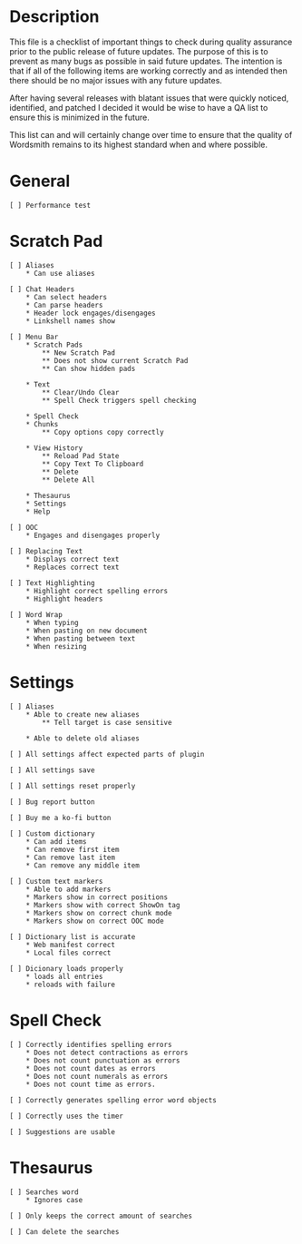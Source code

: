 # Description
This file is a checklist of important things to check during quality assurance prior to the public release of future updates. The purpose of this is to prevent as many bugs as possible in said future updates. The intention is that if all of the following items are working correctly and as intended then there should be no major issues with any future updates.

After having several releases with blatant issues that were quickly noticed, identified, and patched I decided it would be wise to have a QA list to ensure this is minimized in the future.

This list can and will certainly change over time to ensure that the quality of Wordsmith remains to its highest standard when and where possible.

# General
    [ ] Performance test

# Scratch Pad
    [ ] Aliases
        * Can use aliases

    [ ] Chat Headers
        * Can select headers
        * Can parse headers
        * Header lock engages/disengages
        * Linkshell names show

    [ ] Menu Bar
        * Scratch Pads
            ** New Scratch Pad
            ** Does not show current Scratch Pad
            ** Can show hidden pads

        * Text
            ** Clear/Undo Clear
            ** Spell Check triggers spell checking

        * Spell Check
        * Chunks
            ** Copy options copy correctly

        * View History
            ** Reload Pad State
            ** Copy Text To Clipboard
            ** Delete
            ** Delete All
            
        * Thesaurus
        * Settings
        * Help

    [ ] OOC
        * Engages and disengages properly

    [ ] Replacing Text
        * Displays correct text
        * Replaces correct text

    [ ] Text Highlighting
        * Highlight correct spelling errors
        * Highlight headers
    
    [ ] Word Wrap
        * When typing
        * When pasting on new document
        * When pasting between text
        * When resizing

# Settings
    [ ] Aliases
        * Able to create new aliases
            ** Tell target is case sensitive

        * Able to delete old aliases

    [ ] All settings affect expected parts of plugin

    [ ] All settings save

    [ ] All settings reset properly

    [ ] Bug report button

    [ ] Buy me a ko-fi button

    [ ] Custom dictionary
        * Can add items
        * Can remove first item
        * Can remove last item
        * Can remove any middle item

    [ ] Custom text markers
        * Able to add markers
        * Markers show in correct positions
        * Markers show with correct ShowOn tag
        * Markers show on correct chunk mode
        * Markers show on correct OOC mode

    [ ] Dictionary list is accurate
        * Web manifest correct
        * Local files correct

    [ ] Dicionary loads properly
        * loads all entries
        * reloads with failure

# Spell Check
    [ ] Correctly identifies spelling errors
        * Does not detect contractions as errors
        * Does not count punctuation as errors
        * Does not count dates as errors
        * Does not count numerals as errors
        * Does not count time as errors.

    [ ] Correctly generates spelling error word objects

    [ ] Correctly uses the timer

    [ ] Suggestions are usable

# Thesaurus
    [ ] Searches word
        * Ignores case
    
    [ ] Only keeps the correct amount of searches

    [ ] Can delete the searches